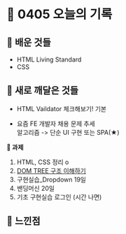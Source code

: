 # 🧸 0405 오늘의 기록
## 💙 배운 것들
* HTML Living Standard
* CSS

## 💚 새로 깨달은 것들
* HTML Vaildator 체크해보기! 기본

* 요즘 FE 개발자 채용 문제 추세   
알고리즘 -> 단순 UI 구현 또는 SPA(★)

**📍 과제**
1. HTML, CSS 정리 o
2. [DOM TREE 구조 이해하기](https://github.com/iRRPL-AR/FE_School_2_hw/blob/main/April/0405.md)
3. 구현실습_Dropdown 19일
4. 밴딩머신 20일
5. 기초 구현실습 로그인 (시간 나면)

## 💜 느낀점
